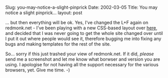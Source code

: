 Slug: you-may-notice-a-slight-pinprick
Date: 2002-03-05
Title: You may notice a slight pinprick...
layout: post

... but then everything will be ok. Yes, I&#39;ve changed the L+F again on redmonk.net - I&#39;ve been playing with a new CSS-based layout over <a href="http://www.redmonk.net/blog">here</a>, and decided that I was never going to get the whole site changed over until I put it out where people would see it, therefore bugging me into fixing any bugs and making templates for the rest of the site.

So... sorry if this just trashed your view of redmonk.net. If it did, *please* send me a screenshot and let me know what borwser and version you are using. I apologise for not having all the support necessary for the various browsers, yet. Give me time. -)
